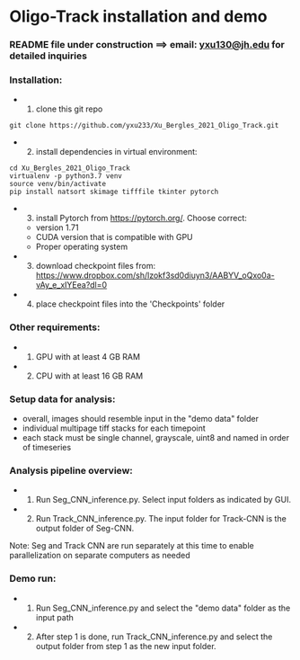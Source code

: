# Oligo-Track installation and demo

### README file under construction ==> email: yxu130@jh.edu for detailed inquiries

### Installation:
* 1. clone this git repo
```
git clone https://github.com/yxu233/Xu_Bergles_2021_Oligo_Track.git
```

* 2. install dependencies in virtual environment:
```
cd Xu_Bergles_2021_Oligo_Track
virtualenv -p python3.7 venv
source venv/bin/activate
pip install natsort skimage tifffile tkinter pytorch
```

* 3. install Pytorch from https://pytorch.org/. Choose correct:
	- version 1.71
	- CUDA version that is compatible with GPU
	- Proper operating system
* 3. download checkpoint files from:  https://www.dropbox.com/sh/lzokf3sd0diuyn3/AABYV_oQxo0a-vAy_e_xIYEea?dl=0
* 4. place checkpoint files into the 'Checkpoints' folder


### Other requirements:
* 1. GPU with at least 4 GB RAM
* 2. CPU with at least 16 GB RAM
   
### Setup data for analysis:
* overall, images should resemble input in the "demo data" folder
* individual multipage tiff stacks for each timepoint
* each stack must be single channel, grayscale, uint8 and named in order of timeseries
   
### Analysis pipeline overview:
* 1. Run Seg_CNN_inference.py. Select input folders as indicated by GUI.
* 2. Run Track_CNN_inference.py. The input folder for Track-CNN is the output folder of Seg-CNN.

Note: Seg and Track CNN are run separately at this time to enable parallelization on separate computers as needed


### Demo run:
* 1. Run Seg_CNN_inference.py and select the "demo data" folder as the input path
* 2. After step 1 is done, run Track_CNN_inference.py and select the output folder from step 1 as the new input folder. 
 
